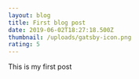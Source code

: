 ```yaml
---
layout: blog
title: First blog post
date: 2019-06-02T18:27:18.500Z
thumbnail: /uploads/gatsby-icon.png
rating: 5
---
```

This is my first post
